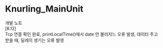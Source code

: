 # Knurling_MainUnit

개발 노트 <br>
[8.12] <br>Tcp 연결 확인 완료, printLocalTime()에서 date 안 불러지느 오류 발생, 데이터 주고 받을 때, 딜레이 생기는 오류 발생
